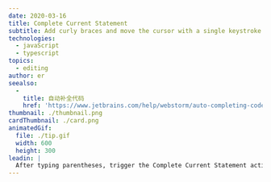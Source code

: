 ```yaml
---
date: 2020-03-16
title: Complete Current Statement
subtitle: Add curly braces and move the cursor with a single keystroke.
technologies:
  - javaScript
  - typescript
topics:
  - editing
author: er
seealso:
  - 
    title: 自动补全代码
    href: 'https://www.jetbrains.com/help/webstorm/auto-completing-code.html#'
thumbnail: ./thumbnail.png
cardThumbnail: ./card.png
animatedGif:
  file: ./tip.gif
  width: 600
  height: 300
leadin: |
  After typing parentheses, trigger the Complete Current Statement action (*Shift+Cmd+Enter* on macOS and *Shift+Ctrl+Enter* on Windows and Linux) to add curly braces and move the cursor down to the beginning of the next row.
---
```


